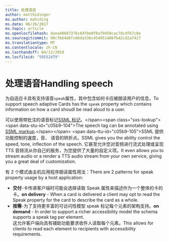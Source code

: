 ```yaml
---
title: 处理语音
author: matthidinger
ms.author: mahiding
ms.date: 06/26/2017
ms.topic: article
ms.openlocfilehash: daea48607376c84f0e0f0af9450cac7dcdf67c0e
ms.sourcegitcommit: 99c7b64d6fc66da336c454951406fb42cd2a7427
ms.translationtype: MT
ms.contentlocale: zh-CN
ms.lasthandoff: 04/12/2019
ms.locfileid: "59552479"
---
```

# <a name="handling-speech"></a><span data-ttu-id="c05b9-102">处理语音</span><span class="sxs-lookup"><span data-stu-id="c05b9-102">Handling speech</span></span>

<span data-ttu-id="c05b9-103">为自适应卡具有支持语音`speak`属性，其中包含如何卡应被朗读用户的信息。</span><span class="sxs-lookup"><span data-stu-id="c05b9-103">To support speech adaptive Cards has the `speak` property which contains information on how a card shoudl be read aloud to a user.</span></span>

<span data-ttu-id="c05b9-104">可以使用带批注的语音标记[SSML 标记](https://msdn.microsoft.com/en-us/library/office/hh361578(v=office.14).aspx)。</span><span class="sxs-lookup"><span data-stu-id="c05b9-104">The speech tag can be annotated using  [SSML markup](https://msdn.microsoft.com/en-us/library/office/hh361578(v=office.14).aspx).</span></span> <span data-ttu-id="c05b9-105">SSML 提供功能控制的速度，音、 语音的转折点。</span><span class="sxs-lookup"><span data-stu-id="c05b9-105">SSML gives you the ability control the speed, tone, inflection of the speech.</span></span>  <span data-ttu-id="c05b9-106">它甚至允许您对音频进行流式处理或呈现 TTS 音频流从你自己的服务，为您提供了大量的自定义项。</span><span class="sxs-lookup"><span data-stu-id="c05b9-106">It even allows you to stream audio or a render a TTS audio stream from your own service, giving you a great deal of customization.</span></span>

<span data-ttu-id="c05b9-107">有 2 个模式由主机应用程序朗读属性用法：</span><span class="sxs-lookup"><span data-stu-id="c05b9-107">There are 2 patterns for speak property usage by a host application:</span></span>
* <span data-ttu-id="c05b9-108">**交付**-卡传递客户端时可能会选择读取 Speak 属性来描述作为一个整体的卡的卡。</span><span class="sxs-lookup"><span data-stu-id="c05b9-108">**on delivery** - When a card is delivered a client may opt to read the Speak property for the card to describe the card as a whole.</span></span>
* <span data-ttu-id="c05b9-109">**按需**-为了支持更丰富的可访问性模型 speak 标记每个元素的架构支持。</span><span class="sxs-lookup"><span data-stu-id="c05b9-109">**on demand** - In order to support a richer accessibility model the schema supports a speak tag per element.</span></span>  
<span data-ttu-id="c05b9-110">这允许客户端向具有辅助功能要求收件人读取每个元素。</span><span class="sxs-lookup"><span data-stu-id="c05b9-110">This allows for clients to read each element to recipients with accessibility requirements.</span></span>

